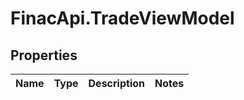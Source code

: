 # FinacApi.TradeViewModel

## Properties
Name | Type | Description | Notes
------------ | ------------- | ------------- | -------------

